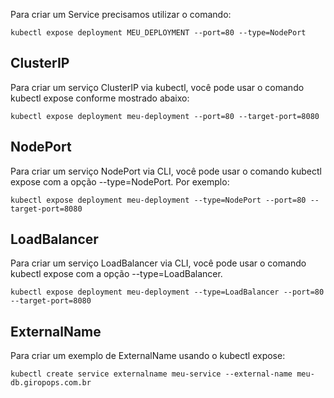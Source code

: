 Para criar um Service precisamos utilizar o comando:

```
kubectl expose deployment MEU_DEPLOYMENT --port=80 --type=NodePort
```

## ClusterIP

Para criar um serviço ClusterIP via kubectl, você pode usar o comando kubectl expose conforme mostrado abaixo:

```
kubectl expose deployment meu-deployment --port=80 --target-port=8080
```

## NodePort

Para criar um serviço NodePort via CLI, você pode usar o comando kubectl expose com a opção --type=NodePort. Por exemplo:

```
kubectl expose deployment meu-deployment --type=NodePort --port=80 --target-port=8080
```

## LoadBalancer

Para criar um serviço LoadBalancer via CLI, você pode usar o comando kubectl expose com a opção --type=LoadBalancer.

```
kubectl expose deployment meu-deployment --type=LoadBalancer --port=80 --target-port=8080
```

## ExternalName

Para criar um exemplo de ExternalName usando o kubectl expose:

```
kubectl create service externalname meu-service --external-name meu-db.giropops.com.br
```

